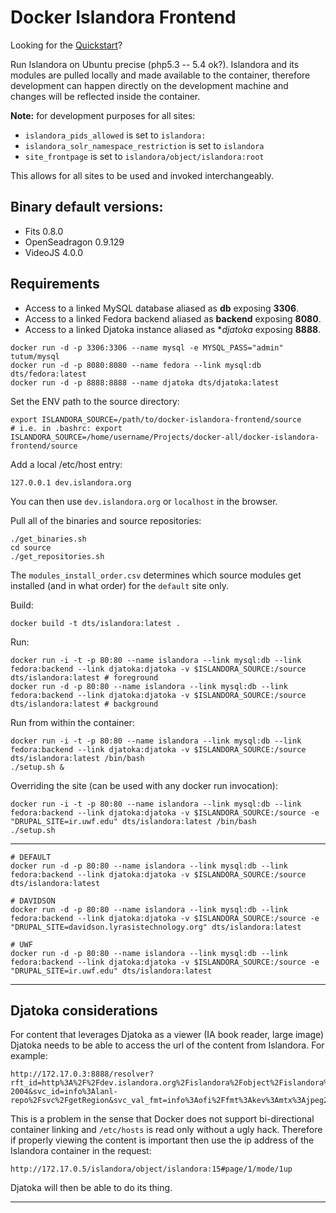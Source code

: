 Docker Islandora Frontend
================

Looking for the [Quickstart](docs/QUICKSTART.md)? 

Run Islandora on Ubuntu precise (php5.3 -- 5.4 ok?). Islandora and its modules are pulled locally and made available to the container, therefore development can happen directly on the development machine and changes will be reflected inside the container.

**Note:** for development purposes for all sites:

- `islandora_pids_allowed` is set to `islandora:`
- `islandora_solr_namespace_restriction` is set to `islandora`
- `site_frontpage` is set to `islandora/object/islandora:root`

This allows for all sites to be used and invoked interchangeably.

Binary default versions:
-------------------------------

- Fits 0.8.0
- OpenSeadragon 0.9.129
- VideoJS 4.0.0

Requirements
------------------

- Access to a linked MySQL database aliased as **db** exposing **3306**. 
- Access to a linked Fedora backend aliased as **backend** exposing **8080**. 
- Access to a linked Djatoka instance aliased as **djatoka* exposing **8888**.

```
docker run -d -p 3306:3306 --name mysql -e MYSQL_PASS="admin" tutum/mysql
docker run -d -p 8080:8080 --name fedora --link mysql:db dts/fedora:latest
docker run -d -p 8888:8888 --name djatoka dts/djatoka:latest
```

Set the ENV path to the source directory:

```
export ISLANDORA_SOURCE=/path/to/docker-islandora-frontend/source
# i.e. in .bashrc: export ISLANDORA_SOURCE=/home/username/Projects/docker-all/docker-islandora-frontend/source
```

Add a local /etc/host entry:

```
127.0.0.1 dev.islandora.org
```

You can then use `dev.islandora.org` or `localhost` in the browser.

Pull all of the binaries and source repositories:

```
./get_binaries.sh
cd source
./get_repositories.sh
```

The `modules_install_order.csv` determines which source modules get installed (and in what order) for the `default` site only.

Build:

```
docker build -t dts/islandora:latest .
```

Run:

```
docker run -i -t -p 80:80 --name islandora --link mysql:db --link fedora:backend --link djatoka:djatoka -v $ISLANDORA_SOURCE:/source dts/islandora:latest # foreground
docker run -d -p 80:80 --name islandora --link mysql:db --link fedora:backend --link djatoka:djatoka -v $ISLANDORA_SOURCE:/source dts/islandora:latest # background
```

Run from within the container:

```
docker run -i -t -p 80:80 --name islandora --link mysql:db --link fedora:backend --link djatoka:djatoka -v $ISLANDORA_SOURCE:/source dts/islandora:latest /bin/bash
./setup.sh &
```

Overriding the site (can be used with any docker run invocation):

```
docker run -i -t -p 80:80 --name islandora --link mysql:db --link fedora:backend --link djatoka:djatoka -v $ISLANDORA_SOURCE:/source -e "DRUPAL_SITE=ir.uwf.edu" dts/islandora:latest /bin/bash
./setup.sh
```

---

```
# DEFAULT
docker run -d -p 80:80 --name islandora --link mysql:db --link fedora:backend --link djatoka:djatoka -v $ISLANDORA_SOURCE:/source dts/islandora:latest

# DAVIDSON
docker run -d -p 80:80 --name islandora --link mysql:db --link fedora:backend --link djatoka:djatoka -v $ISLANDORA_SOURCE:/source -e "DRUPAL_SITE=davidson.lyrasistechnology.org" dts/islandora:latest

# UWF
docker run -d -p 80:80 --name islandora --link mysql:db --link fedora:backend --link djatoka:djatoka -v $ISLANDORA_SOURCE:/source -e "DRUPAL_SITE=ir.uwf.edu" dts/islandora:latest
```

---

Djatoka considerations
------------------------------

For content that leverages Djatoka as a viewer (IA book reader, large image) Djatoka needs to be able to access the url of the content from Islandora. For example:

```
http://172.17.0.3:8888/resolver?rft_id=http%3A%2F%2Fdev.islandora.org%2Fislandora%2Fobject%2Fislandora%3A17%2Fdatastream%2FJP2%2Fview%3Ftoken%3D0f433453eea71f5509c51b2babb911118d2035d0c2f235fd9bbdf4ef88ca3b7d&url_ver=Z39.88-2004&svc_id=info%3Alanl-repo%2Fsvc%2FgetRegion&svc_val_fmt=info%3Aofi%2Ffmt%3Akev%3Amtx%3Ajpeg2000&svc.format=image%2Fpng&svc.level=4&svc.rotate=0
```

This is a problem in the sense that Docker does not support bi-directional container linking and `/etc/hosts` is read only without a ugly hack. Therefore if properly viewing the content is important then use the ip address of the Islandora container in the request:

```
http://172.17.0.5/islandora/object/islandora:15#page/1/mode/1up
```

Djatoka will then be able to do its thing.

---